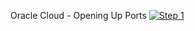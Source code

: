 Oracle Cloud - Opening Up Ports
[![Step 1](https://github.com/mochman/Bypass_CGNAT/raw/oracle/Oracle%20Cloud/images/instance_01_arrow_s.png)](https://github.com/mochman/Bypass_CGNAT/raw/oracle/Oracle%20Cloud/images/instance_01_arrow.png)
